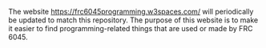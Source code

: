 The website https://frc6045programming.w3spaces.com/ will periodically be updated to match this repository.
The purpose of this website is to make it easier to find programming-related things that are used or made by FRC 6045.
